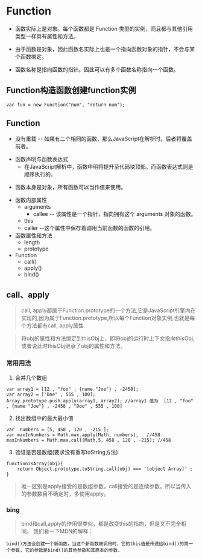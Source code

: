 # Function

* 函数实际上是对象。每个函数都是 Function 类型的实例，而且都与其他引用类型一样具有属性和方法。

* 由于函数是对象，因此函数名实际上也是一个指向函数对象的指针，不会与某个函数绑定。

* 函数名称是指向函数的指针。因此可以有多个函数名称指向一个函数。


## Function构造函数创建function实例
```
var fun = new Function("num", "return num");
```

## Function

* 没有重载 -- 如果有二个相同的函数，那么JavaScript在解析时。后者将覆盖前者。
+ 函数声明与函数表达式
    - 在JavaScript解析中，函数申明将提升至代码块顶部。而函数表达式则是顺序执行的。
* 函数本身是对象，所有函数可以当作值来使用。
+ 函数内部属性
    - arguments
        - callee  -- 该属性是一个指针，指向拥有这个 arguments 对象的函数。
    - this
    - caller --这个属性中保存着调用当前函数的函数的引用。
+ 函数属性和方法
    - length
    - prototype
+ Function
    - call()
    - apply()
    - bind()

## call、apply
>call, apply都属于Function.prototype的一个方法,它是JavaScript引擎内在实现的,因为属于Function.prototype,所以每个Function对象实例,也就是每个方法都有call, apply属性.

>将obj的属性和方法绑定到thisObj上，即将obj的运行时上下文指向thisObj,或者说此时thisObj继承了obj的属性和方法。

### 常用用法

1. 合并几个数组
```
var array1 = [12 , "foo" , {name "Joe"} , -2458];
var array2 = ["Doe" , 555 , 100];
Array.prototype.push.apply(array1, array2); //array1 值为  [12 , "foo" , {name "Joe"} , -2458 , "Doe" , 555 , 100]
```
2. 找出数组中的最大最小值
```
var  numbers = [5, 458 , 120 , -215 ];
var maxInNumbers = Math.max.apply(Math, numbers),   //458
maxInNumbers = Math.max.call(Math,5, 458 , 120 , -215); //458
```
3. 验证是否是数组(要求没有重写toString方法)
```
functionisArray(obj){
    return Object.prototype.toString.call(obj) === '[object Array]' ;
}
```
>唯一区别是apply接受的是数组参数，call接受的是连续参数。所以当传入的参数数目不确定时，多使用apply。

### bing
>bind和call,apply的作用很类似，都是改变this的指向，但是又不完全相同。
我们看一下MDN的解释：
```
bind()方法会创建一个新函数，当这个新函数被调用时，它的this值是传递给bind()的第一个参数, 它的参数是bind()的其他参数和其原本的参数.
```


